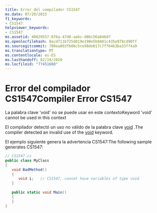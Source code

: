 ```yaml
---
title: Error del compilador CS1547
ms.date: 07/20/2015
f1_keywords:
- CS1547
helpviewer_keywords:
- CS1547
ms.assetid: 40029557-076a-47d8-aabc-d86c56a846d7
ms.openlocfilehash: 0acd711b725d819e190e5b0481c435e978cd90ff
ms.sourcegitcommit: 700ea803fb06c5ce98de017c7f76463ba33ff4a9
ms.translationtype: MT
ms.contentlocale: es-ES
ms.lasthandoff: 02/19/2020
ms.locfileid: "77451608"
---
```

# <a name="compiler-error-cs1547"></a><span data-ttu-id="52150-102">Error del compilador CS1547</span><span class="sxs-lookup"><span data-stu-id="52150-102">Compiler Error CS1547</span></span>
<span data-ttu-id="52150-103">La palabra clave 'void' no se puede usar en este contexto</span><span class="sxs-lookup"><span data-stu-id="52150-103">Keyword 'void' cannot be used in this context</span></span>  
  
 <span data-ttu-id="52150-104">El compilador detectó un uso no válido de la palabra clave [void](../language-reference/builtin-types/void.md) .</span><span class="sxs-lookup"><span data-stu-id="52150-104">The compiler detected an invalid use of the [void](../language-reference/builtin-types/void.md) keyword.</span></span>  
  
 <span data-ttu-id="52150-105">El ejemplo siguiente genera la advertencia CS1547:</span><span class="sxs-lookup"><span data-stu-id="52150-105">The following sample generates CS1547:</span></span>  
  
```csharp  
// CS1547.cs  
public class MyClass  
{  
   void BadMethod()  
   {  
      void i;   // CS1547, cannot have variables of type void  
   }  
  
   public static void Main()  
   {  
   }  
}  
```
